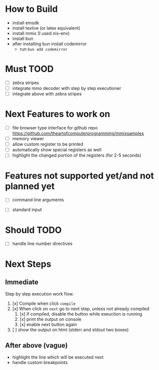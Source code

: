 # How to Build
- install emsdk
- install texlive (or latex equivalent)
- install mmix (I used nix-env)
- install bun
- after installing bun install codemirror
   - run `bun add codemirror`

# Must TOOD
- [ ] zebra stripes
- [ ] integrate mmo decoder with step by step executioner
- [ ] integrate above with zebra stripes

# Next Features to work on
- [ ] file browser type interface for github repo
https://github.com/theartofcomputerprogramming/mmixsamples
- [ ] memory viewer
- [ ] allow custom register to be printed
- [ ] automatically show special registers as well
- [ ] highlight the changed portion of the registers (for 2-5 seconds)

# Features not supported yet/and not planned yet
- [ ] command line arguments
- [ ] standard input


# Should TODO
- [ ] handle line number directives

# Next Steps

## Immediate

Step by step execution work flow.
1. [x] Compile when click `compile`
2. [x] When click on `next` go to next step, unless not already compiled
   1. [x] if compiled, disable the button while exeuction is running
   2. [x] print the output on console
   3. [x] enable next button again
3. [ ] show the output on html (stderr and stdout two boxes)

## After above (vague)
- highlight the line which will be executed next
- handle custom breakpoints
